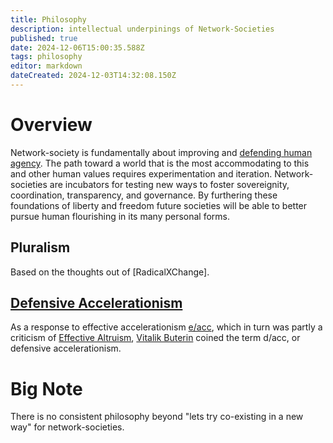 ```yaml
---
title: Philosophy
description: intellectual underpinings of Network-Societies
published: true
date: 2024-12-06T15:00:35.588Z
tags: philosophy
editor: markdown
dateCreated: 2024-12-03T14:32:08.150Z
---
```


# Overview
Network-society is fundamentally about improving and [defending human agency](/Philosophy/DACC). The path toward a world that is the most accommodating to this and other human values requires experimentation and iteration. Network-societies are incubators for testing new ways to foster sovereignity, coordination, transparency, and governance. By furthering these foundations of liberty and freedom future societies will be able to better pursue human flourishing in its many personal forms.


## Pluralism
Based on the thoughts out of [RadicalXChange].

## [Defensive Accelerationism](/Philosophy/DACC)
As a response to effective accelerationism [e/acc](/Philosophy/eacc), which in turn was partly a criticism of [Effective Altruism](/Philosophy/EA), [Vitalik Buterin](/People/Vitalik) coined the term d/acc, or defensive accelerationism.


# Big Note
There is no consistent philosophy beyond "lets try co-existing in a new way" for network-societies.